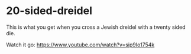 # 20-sided-dreidel

This is what you get when you cross a Jewish dreidel with a twenty sided die.

Watch it go: https://www.youtube.com/watch?v=sip9Io1754k
